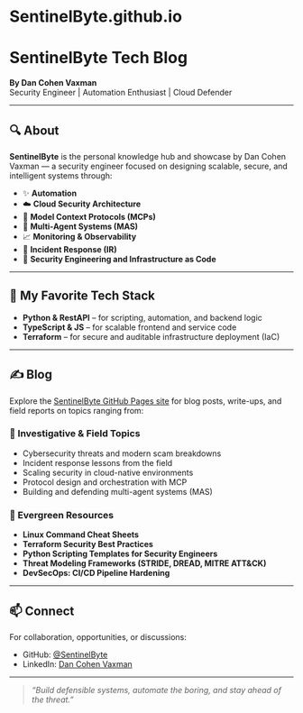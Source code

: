 # SentinelByte.github.io
# SentinelByte Tech Blog

**By Dan Cohen Vaxman**  
Security Engineer | Automation Enthusiast | Cloud Defender

---

## 🔍 About

**SentinelByte** is the personal knowledge hub and showcase by Dan Cohen Vaxman — a security engineer focused on designing scalable, secure, and intelligent systems through:

- ✨ **Automation**  
- ☁️ **Cloud Security Architecture**  
- 🧠 **Model Context Protocols (MCPs)**  
- 🤖 **Multi-Agent Systems (MAS)**  
- 📈 **Monitoring & Observability**  
- 🚨 **Incident Response (IR)**  
- 🔐 **Security Engineering and Infrastructure as Code**

---

## 🧰 My Favorite Tech Stack

- **Python & RestAPI** – for scripting, automation, and backend logic  
- **TypeScript & JS** – for scalable frontend and service code  
- **Terraform** – for secure and auditable infrastructure deployment (IaC)

---

## ✍️ Blog

Explore the [SentinelByte GitHub Pages site](https://sentinelbyte.github.io/) for blog posts, write-ups, and field reports on topics ranging from:

### 🔎 Investigative & Field Topics
- Cybersecurity threats and modern scam breakdowns  
- Incident response lessons from the field  
- Scaling security in cloud-native environments  
- Protocol design and orchestration with MCP  
- Building and defending multi-agent systems (MAS)

### 🌱 Evergreen Resources
- **Linux Command Cheat Sheets**  
- **Terraform Security Best Practices**  
- **Python Scripting Templates for Security Engineers**  
- **Threat Modeling Frameworks (STRIDE, DREAD, MITRE ATT&CK)**  
- **DevSecOps: CI/CD Pipeline Hardening**

---

## 📫 Connect

For collaboration, opportunities, or discussions:

- GitHub: [@SentinelByte](https://github.com/SentinelByte)  
- LinkedIn: [Dan Cohen Vaxman](https://www.linkedin.com/in/35b767173/)

---

> *“Build defensible systems, automate the boring, and stay ahead of the threat.”*
